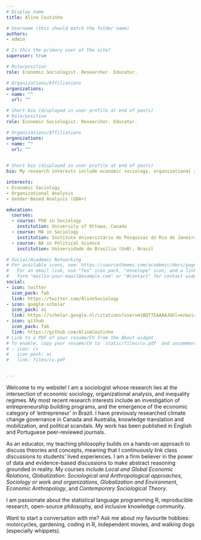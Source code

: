 ```yaml
---
# Display name
title: Aline Coutinho

# Username (this should match the folder name)
authors:
- admin

# Is this the primary user of the site?
superuser: true

# Role/position
role: Economic Sociologist. Researcher. Educator.

# Organizations/Affiliations
organizations:
- name: ""
  url: ""

# Short bio (displayed in user profile at end of posts)
# Role/position
role: Economic Sociologist. Researcher. Educator.

# Organizations/Affiliations
organizations:
- name: ""
  url: ""
  

# Short bio (displayed in user profile at end of posts)
bio: My research interests include economic sociology, organizational analysis, and inequality regimes.

interests:
- Economic Sociology
- Organizational Analysis
- Gender-Based Analysis (GBA+)

education:
  courses:
  - course: PhD in Sociology
    institution: University of Ottawa, Canada
  - course: MA in Sociology
    institution: Instituto Universitário de Pesquisas do Rio de Janeiro (IUPERJ), Brazil
  - course: BA in Political Science
    institution: Universidade de Brasília (UnB), Brazil

# Social/Academic Networking
# For available icons, see: https://sourcethemes.com/academic/docs/page-builder/#icons
#   For an email link, use "fas" icon pack, "envelope" icon, and a link in the
#   form "mailto:your-email@example.com" or "#contact" for contact widget.
social:
- icon: twitter
  icon_pack: fab
  link: https://twitter.com/AlineSociology
- icon: google-scholar
  icon_pack: ai
  link: https://scholar.google.nl/citations?user=m1BQT7EAAAAJ&hl=en&oi=ao
- icon: github
  icon_pack: fab
  link: https://github.com/AlineCoutinho 
# Link to a PDF of your resume/CV from the About widget.
# To enable, copy your resume/CV to `static/files/cv.pdf` and uncomment the lines below.
# - icon: cv
#   icon_pack: ai
#   link: files/cv.pdf


---
```


Welcome to my website! I am a sociologist whose research lies at the intersection of economic sociology, organizational analysis, and inequality regimes. My most recent
research interests include an investigation of entrepreneurship building programs, and the emergence of the economic category of ‘entrepreneur’ in Brazil. I have
previously researched climate change governance in Canada and Australia, knowledge translation and mobilization, and political scandals. My work has been published in 
English and Portuguese peer-reviewed journals.

As an educator, my teaching philosophy builds on a hands-on approach to discuss theories and concepts, meaning that I continuously link class discussions to students’ 
lived experiences. I am a firm believer in the power of data and evidence-based discussions to make abstract reasoning grounded in reality. My courses include *Local and
Global Economic Relations*, *Globalization: Sociological and Anthropological approaches*, *Sociology or work and organizations*, *Globalization and Environment*, *Economic
Anthropology*, and *Contemporary Sociological Theory*.

I am passionate about the statistical language programming R, reproducible research, open-source philosophy, and inclusive knowledge community.

Want to start a conversation with me? Ask me about my favourite hobbies: motorcycles, gardening, coding in R, independent movies, and walking dogs (especially whippets).

